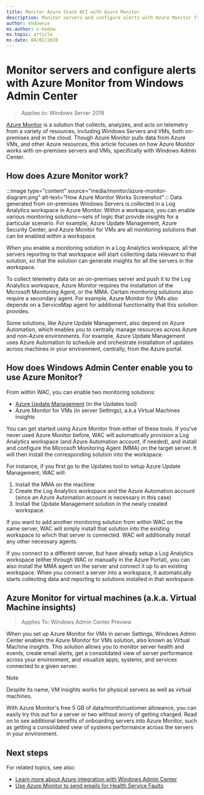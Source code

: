 ```yaml
---
title: Monitor Azure Stack HCI with Azure Monitor
description: Monitor servers and configure alerts with Azure Monitor from Windows Admin Center.
author: khdownie
ms.author: v-kedow
ms.topic: article
ms.date: 04/01/2020
---
```


# Monitor servers and configure alerts with Azure Monitor from Windows Admin Center

> Applies to: Windows Server 2019

[Azure Monitor](/azure/azure-monitor/overview) is a solution that collects, analyzes, and acts on telemetry from a variety of resources, including Windows Servers and VMs, both on-premises and in the cloud. Though Azure Monitor pulls data from Azure VMs, and other Azure resources, this article focuses on how Azure Monitor works with on-premises servers and VMs, specifically with Windows Admin Center.

## How does Azure Monitor work?
:::image type="content" source="media/monitor/azure-monitor-diagram.png" alt-text="How Azure Monitor Works Screenshot":::
Data generated from on-premises Windows Servers is collected in a Log Analytics workspace in Azure Monitor. Within a workspace, you can enable various monitoring solutions—sets of logic that provide insights for a particular scenario. For example, Azure Update Management, Azure Security Center, and Azure Monitor for VMs are all monitoring solutions that can be enabled within a workspace.

When you enable a monitoring solution in a Log Analytics workspace, all the servers reporting to that workspace will start collecting data relevant to that solution, so that the solution can generate insights for all the servers in the workspace.

To collect telemetry data on an on-premises server and push it to the Log Analytics workspace, Azure Monitor requires the installation of the Microsoft Monitoring Agent, or the MMA. Certain monitoring solutions also require a secondary agent. For example, Azure Monitor for VMs also depends on a ServiceMap agent for additional functionality that this solution provides.

Some solutions, like Azure Update Management, also depend on Azure Automation, which enables you to centrally manage resources across Azure and non-Azure environments. For example, Azure Update Management uses Azure Automation to schedule and orchestrate installation of updates across machines in your environment, centrally, from the Azure portal.

## How does Windows Admin Center enable you to use Azure Monitor?

From within WAC, you can enable two monitoring solutions:

- [Azure Update Management](azure-update-management.md) (in the Updates tool)
- Azure Monitor for VMs (in server Settings), a.k.a Virtual Machines insights

You can get started using Azure Monitor from either of these tools. If you've never used Azure Monitor before, WAC will automatically provision a Log Analytics workspace (and Azure Automation account, if needed), and install and configure the Microsoft Monitoring Agent (MMA) on the target server. It will then install the corresponding solution into the workspace. 

For instance, if you first go to the Updates tool to setup Azure Update Management, WAC will:

1. Install the MMA on the machine
2. Create the Log Analytics workspace and the Azure Automation account (since an Azure Automation account is necessary in this case)
3. Install the Update Management solution in the newly created workspace.

If you want to add another monitoring solution from within WAC on the same server, WAC will simply install that solution into the existing workspace to which that server is connected. WAC will additionally install any other necessary agents.

If you connect to a different server, but have already setup a Log Analytics workspace (either through WAC or manually in the Azure Portal), you can also install the MMA agent on the server and connect it up to an existing workspace. When you connect a server into a workspace, it automatically starts collecting data and reporting to solutions installed in that workspace.

## Azure Monitor for virtual machines (a.k.a. Virtual Machine insights)
>Applies To: Windows Admin Center Preview

When you set up Azure Monitor for VMs in server Settings, Windows Admin Center enables the Azure Monitor for VMs solution, also known as Virtual Machine insights. This solution allows you to monitor server health and events, create email alerts, get a consolidated view of server performance across your environment, and visualize apps, systems, and services connected to a given server.

> [!NOTE]
> Despite its name, VM insights works for physical servers as well as virtual machines.

With Azure Monitor's free 5 GB of data/month/customer allowance, you can easily try this out for a server or two without worry of getting charged. Read on to see additional benefits of onboarding servers into Azure Monitor, such as getting a consolidated view of systems performance across the servers in your environment.

## Next steps

For related topics, see also:

- [Learn more about Azure integration with Windows Admin Center](/windows-server/manage/windows-admin-center/azure/)
- [Use Azure Monitor to send emails for Health Service Faults](/windows-server/storage/storage-spaces/configure-azure-monitor)
